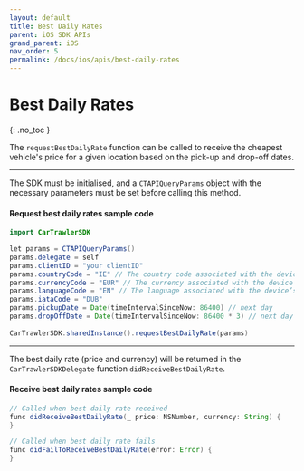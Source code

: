 ```yaml
---
layout: default
title: Best Daily Rates
parent: iOS SDK APIs
grand_parent: iOS
nav_order: 5
permalink: /docs/ios/apis/best-daily-rates
---
```


# Best Daily Rates

{: .no_toc }

The `requestBestDailyRate` function can be called to receive the cheapest vehicle's price for a given location based on the pick-up and drop-off dates. 

---

The SDK must be initialised, and a `CTAPIQueryParams` object with the necessary parameters must be set before calling this method.

#### Request best daily rates sample code
```java
import CarTrawlerSDK

let params = CTAPIQueryParams()  
params.delegate = self
params.clientID = "your clientID"
params.countryCode = "IE" // The country code associated with the device’s system region is used by default.
params.currencyCode = "EUR" // The currency associated with the device’s system region is used by default.
params.languageCode = "EN" // The language associated with the device’s system region is used by default.
params.iataCode = "DUB"
params.pickupDate = Date(timeIntervalSinceNow: 86400) // next day
params.dropOffDate = Date(timeIntervalSinceNow: 86400 * 3) // next day + 3 days
  
CarTrawlerSDK.sharedInstance().requestBestDailyRate(params)
```
---
The best daily rate (price and currency) will be returned in the `CarTrawlerSDKDelegate` function `didReceiveBestDailyRate`.

#### Receive best daily rates sample code

```java
// Called when best daily rate received
func didReceiveBestDailyRate(_ price: NSNumber, currency: String) {
}

// Called when best daily rate fails
func didFailToReceiveBestDailyRate(error: Error) {
}
```
